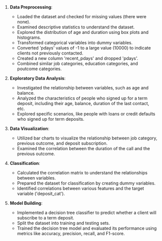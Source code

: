 1. **Data Preprocessing**:
   - Loaded the dataset and checked for missing values (there were none).
   - Examined descriptive statistics to understand the dataset.
   - Explored the distribution of age and duration using box plots and histograms.
   - Transformed categorical variables into dummy variables.
   - Converted 'pdays' values of -1 to a large value (10000) to indicate clients not previously contacted.
   - Created a new column 'recent_pdays' and dropped 'pdays'.
   - Combined similar job categories, education categories, and poutcome categories.

2. **Exploratory Data Analysis**:
   - Investigated the relationship between variables, such as age and balance.
   - Analyzed the characteristics of people who signed up for a term deposit, including their age, balance, duration of the last contact, etc.
   - Explored specific scenarios, like people with loans or credit defaults who signed up for term deposits.

3. **Data Visualization**:
   - Utilized bar charts to visualize the relationship between job category, previous outcome, and deposit subscription.
   - Examined the correlation between the duration of the call and the previous outcome.

4. **Classification**:
   - Calculated the correlation matrix to understand the relationships between variables.
   - Prepared the dataset for classification by creating dummy variables.
   - Identified correlations between various features and the target variable ('deposit_cat').

5. **Model Building**:
   - Implemented a decision tree classifier to predict whether a client will subscribe to a term deposit.
   - Split the dataset into training and testing sets.
   - Trained the decision tree model and evaluated its performance using metrics like accuracy, precision, recall, and F1-score.
